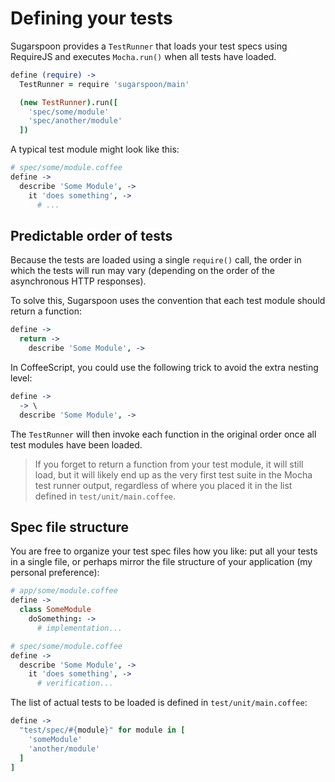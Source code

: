 Defining your tests
===================

Sugarspoon provides a `TestRunner` that loads your test specs using RequireJS and executes `Mocha.run()` when all tests have loaded. 

```coffee
define (require) ->
  TestRunner = require 'sugarspoon/main'

  (new TestRunner).run([
    'spec/some/module'
    'spec/another/module'
  ])
```

A typical test module might look like this:

```coffeescript
# spec/some/module.coffee
define ->
  describe 'Some Module', ->
    it 'does something', ->
      # ...
```

Predictable order of tests
--------------------------

Because the tests are loaded using a single `require()` call, the order in which the tests will run may vary (depending on the order of the asynchronous HTTP responses).

To solve this, Sugarspoon uses the convention that each test module should return a function:

```coffeescript
define ->
  return ->
    describe 'Some Module', ->
```

In CoffeeScript, you could use the following trick to avoid the extra nesting level:
 
```coffeescript
define ->
  -> \
  describe 'Some Module', ->
```

The `TestRunner` will then invoke each function in the original order once all test modules have been loaded.

> If you forget to return a function from your test module, it will still load, but it will likely end up as the very first test suite in the Mocha test runner output, regardless of where you placed it in the list defined in `test/unit/main.coffee`.


Spec file structure
-------------------

You are free to organize your test spec files how you like: put all your tests in a single file, or perhaps mirror the file structure of your application (my personal preference):

```coffeescript
# app/some/module.coffee
define ->
  class SomeModule
    doSomething: ->
      # implementation...

# spec/some/module.coffee
define ->
  describe 'Some Module', ->
    it 'does something', ->
      # verification...
```

The list of actual tests to be loaded is defined in `test/unit/main.coffee`:

```coffeescript
define ->
  "test/spec/#{module}" for module in [
    'someModule'
    'another/module'
  ]
]
```
